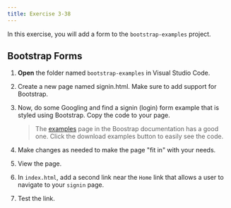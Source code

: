 ```yaml
---
title: Exercise 3-38
---
```


In this exercise, you will add a form to the `bootstrap-examples` project.

## Bootstrap Forms

1.  **Open** the folder named `bootstrap-examples`
    in Visual Studio Code.
1.  Create a new page named signin.html. Make sure to add support for Bootstrap.

1.  Now, do some Googling and find a signin (login) form example that is styled using Bootstrap. Copy the code to your page.

    > The [examples](https://getbootstrap.com/docs/5.3/examples/) page in the Boostrap documentation has a good one. Click the download examples button to easily see the code.

1.  Make changes as needed to make the page "fit in" with your needs.
1.  View the page.
1.  In `index.html`, add a second link near the `Home` link that allows a user to navigate to your `signin` page.
1.  Test the link.
